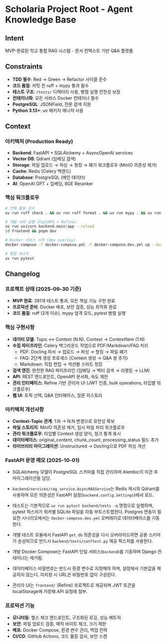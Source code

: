 # Scholaria Project Root - Agent Knowledge Base

## Intent

MVP-완료된 학교 통합 RAG 시스템 - 문서 컨텍스트 기반 Q&A 플랫폼

## Constraints

- **TDD 필수**: Red → Green → Refactor 사이클 준수
- **코드 품질**: 커밋 전 ruff + mypy 통과 필수
- **테스트 구조**: `/tests/` 디렉터리 사용, 병렬 실행 안전성 보장
- **컨테이너화**: 모든 서비스 Docker 컨테이너 필수
- **PostgreSQL**: JSONField, 전문 검색 지원
- **Python 3.13+**: uv 패키지 매니저 사용

## Context

### 아키텍처 (Production Ready)
- **Backend**: FastAPI + SQLAlchemy + AsyncOpenAI services
- **Vector DB**: Qdrant (임베딩 검색)
- **Storage**: 파일 업로드 → 파싱 → 청킹 → 폐기 워크플로우 (MinIO 의존성 제거)
- **Cache**: Redis (Celery 백엔드)
- **Database**: PostgreSQL (메인 데이터)
- **AI**: OpenAI GPT + 임베딩, BGE Reranker

### 핵심 워크플로우
```bash
# 전체 품질 검사
uv run ruff check . && uv run ruff format . && uv run mypy . && uv run pytest

# 개발 서버 실행 (FastAPI + Refine)
uv run uvicorn backend.main:app --reload
cd frontend && pnpm dev

# Docker 서비스 시작 (dev overlay)
docker compose -f docker-compose.yml -f docker-compose.dev.yml up --build

# 통합 테스트
uv run pytest
```

## Changelog

### 프로젝트 상태 (2025-09-30 기준)
- **MVP 완료**: 281개 테스트 통과, 모든 핵심 기능 구현 완료
- **프로덕션 준비**: Docker 배포, 보안 검증, 성능 최적화 완료
- **코드 품질**: ruff (2개 이슈), mypy 엄격 모드, pytest 병렬 실행

### 핵심 구현사항
- **데이터 모델**: Topic ↔ Context (N:N), Context → ContextItem (1:N)
- **수집 파이프라인**: Celery 백그라운드 작업으로 PDF/Markdown/FAQ 처리
  - PDF: Docling 파서 → 업로드 → 파싱 → 청킹 → 파일 폐기
  - FAQ: 2단계 생성 프로세스 (Context 생성 → Q&A 쌍 추가)
  - Markdown: 직접 편집 → 섹션별 스마트 청킹
- **검색 엔진**: 완전한 RAG 파이프라인 (임베딩 → 벡터 검색 → 리랭킹 → LLM)
- **API**: REST 엔드포인트, OpenAPI 문서화, 속도 제한
- **관리 인터페이스**: Refine 기반 관리자 UI (JWT 인증, bulk operations, 타입별 워크플로우)
- **웹 UI**: 토픽 선택, Q&A 인터페이스, 질문 히스토리

### 아키텍처 개선사항
- **Context-Topic 관계**: 1:N → N:N 변경으로 유연성 확보
- **파일 스토리지**: MinIO 의존성 제거, 임시 파일 처리 워크플로우
- **관리 워크플로우**: 타입별 Context 생성 양식, 청크 통계 표시
- **데이터베이스**: original_content, chunk_count, processing_status 필드 추가
- **라이브러리 마이그레이션**: Unstructured → Docling으로 PDF 파싱 개선

### FastAPI 운영 메모 (2025-10-01)
- SQLAlchemy 모델이 PostgreSQL 스키마를 직접 관리하며 Alembic이 이관 후 마이그레이션을 담당.
- `backend/services/rag_service.AsyncRAGService`는 Redis 캐시와 Qdrant를 사용하며 모든 의존성은 FastAPI 설정(`backend.config.Settings`)에서 로드.
- 테스트는 기본적으로 `uv run pytest backend/tests -q` 명령으로 실행하며, pytest 픽스처가 워커별 SQLite 파일을 자동 부트스트랩한다. Postgres 연동이 필요한 시나리오에서는 `docker-compose.dev.yml` 오버레이로 데이터베이스를 기동한다.
- 개별 테스트 모듈에서 FastAPI `get_db` 의존성을 다시 오버라이드하면 공용 스키마가 손상되므로 반드시 `backend/tests/conftest.py` 제공 픽스처를 사용한다.
- 개발 Docker Compose는 FastAPI 단일 서비스(`backend`)를 기동하며 Django 컨테이너는 제거됨.
- 데이터베이스 비밀번호는 반드시 환경 변수로 지정해야 하며, 설정에서 기본값을 제공하지 않는다. 미지정 시 URL은 비밀번호 없이 구성된다.

- 관리자 UI는 `frontend/` (Refine) 프로젝트로 제공되며 JWT 토큰을 localStorage에 저장해 API 요청에 첨부.

### 프로덕션 기능
- **모니터링**: 헬스 체크 엔드포인트, 구조화된 로깅, 성능 메트릭
- **보안**: 파일 업로드 검증, 매직 바이트 체크, 크기 제한
- **배포**: Docker Compose, 환경 변수 관리, 백업 전략
- **CI/CD**: GitHub Actions, 코드 품질 검사, 보안 스캔
